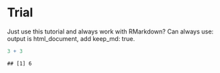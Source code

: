 Trial
================

Just use this tutorial and always work with RMarkdown? Can always use:
output is html\_document, add keep\_md: true.

``` r
3 + 3
```

    ## [1] 6

